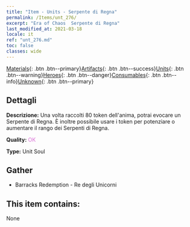 ```yaml
---
title: "Item - Units - Serpente di Regna"
permalink: /Items/unt_276/
excerpt: "Era of Chaos  Serpente di Regna"
last_modified_at: 2021-03-18
locale: it
ref: "unt_276.md"
toc: false
classes: wide
---
```

 [Materials](/it/Items/){: .btn .btn--primary}[Artifacts](/it/Items/Artifacts/){: .btn .btn--success}[Units](/it/Items/Units/){: .btn .btn--warning}[Heroes](/it/Items/Heroes/){: .btn .btn--danger}[Consumables](/it/Items/Consumables/){: .btn .btn--info}[Unknown](/it/Items/Unknown/){: .btn .btn--primary}

## Dettagli
 **Descrizione:** Una volta raccolti 80 token dell'anima, potrai evocare un Serpente di Regna. È inoltre possibile usare i token per potenziare o aumentare il rango dei Serpenti di Regna.

 **Quality:** <span style="color: #DA70D6">OK</span>

 **Type:** Unit Soul

## Gather

*    Barracks Redemption - Re degli Unicorni 

## This item contains:

  None

